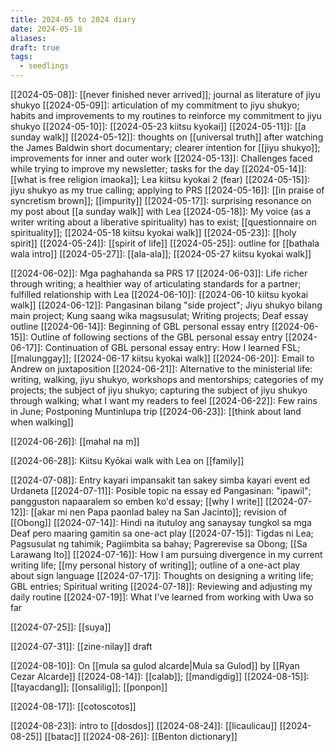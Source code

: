 ```yaml
---
title: 2024-05 to 2024 diary
date: 2024-05-18
aliases: 
draft: true
tags:
  - seedlings
---
```

[[2024-05-08]]: [[never finished never arrived]]; journal as literature of jiyu shukyo
[[2024-05-09]]: articulation of my commitment to jiyu shukyo; habits and improvements to my routines to reinforce my commitment to jiyu shukyo
[[2024-05-10]]: [[2024-05-23 kiitsu kyokai]]
[[2024-05-11]]: [[a sunday walk]]
[[2024-05-12]]: thoughts on [[universal truth]] after watching the James Baldwin short documentary; clearer intention for [[jiyu shukyo]]; improvements for inner and outer work
[[2024-05-13]]: Challenges faced while trying to improve my newsletter; tasks for the day
[[2024-05-14]]: [[what is free religion imaoka]]; Lea kiitsu kyokai 2 (fear)
[[2024-05-15]]: jiyu shukyo as my true calling; applying to PRS
[[2024-05-16]]: [[in praise of syncretism brown]]; [[impurity]]
[[2024-05-17]]: surprising resonance on my post about [[a sunday walk]] with Lea
[[2024-05-18]]: My voice (as a writer writing about a liberative spirituality) has to exist; [[questionnaire on spirituality]]; [[2024-05-18 kiitsu kyokai walk]]
[[2024-05-23]]: [[holy spirit]]
[[2024-05-24]]: [[spirit of life]]
[[2024-05-25]]: outline for [[bathala wala intro]]
[[2024-05-27]]: [[ala-ala]]; [[2024-05-27 kiitsu kyokai walk]]

[[2024-06-02]]: Mga paghahanda sa PRS 17
[[2024-06-03]]: Life richer through writing; a healthier way of articulating standards for a partner; fulfilled relationship with Lea
[[2024-06-10]]: [[2024-06-10 kiitsu kyokai walk]]
[[2024-06-12]]: Pangasinan bilang "side project"; Jiyu shukyo bilang main project; Kung saang wika magsusulat; Writing projects; Deaf essay outline
[[2024-06-14]]: Beginning of GBL personal essay entry
[[2024-06-15]]: Outline of following sections of the GBL personal essay entry
[[2024-06-17]]: Continuation of GBL personal essay entry: How I learned FSL; [[malunggay]]; [[2024-06-17 kiitsu kyokai walk]]
[[2024-06-20]]: Email to Andrew on juxtaposition
[[2024-06-21]]: Alternative to the ministerial life: writing, walking, jiyu shukyo, workshops and mentorships; categories of my projects; the subject of jiyu shukyo; capturing the subject of jiyu shukyo through walking; what I want my readers to feel
[[2024-06-22]]: Few rains in June; Postponing Muntinlupa trip
[[2024-06-23]]: [[think about land when walking]]

[[2024-06-26]]: [[mahal na m]]

[[2024-06-28]]: Kiitsu Kyōkai walk with Lea on [[family]]

[[2024-07-08]]: Entry kayari impansakit tan sakey simba kayari event ed Urdaneta
[[2024-07-11]]: Posible topic na essay ed Pangasinan: "ipawil"; pangguston napaaralem so emben ko'd essay; [[why I write]]
[[2024-07-12]]: [[akar mi nen Papa paonlad baley na San Jacinto]]; revision of [[Obong]]
[[2024-07-14]]: Hindi na itutuloy ang sanaysay tungkol sa mga Deaf pero maaring gamitin sa one-act play
[[2024-07-15]]: Tigdas ni Lea; Pagsusulat ng tahimik; Pagiimbita sa bahay; Pagrerevise sa Obong; [[Sa Larawang Ito]]
[[2024-07-16]]: How I am pursuing divergence in my current writing life; [[my personal history of writing]]; outline of a one-act play about sign language
[[2024-07-17]]: Thoughts on designing a writing life; GBL entries; Spiritual writing
[[2024-07-18]]: Reviewing and adjusting my daily routine
[[2024-07-19]]: What I've learned from working with Uwa so far

[[2024-07-25]]: [[suya]]

[[2024-07-31]]: [[zine-nilay]] draft

[[2024-08-10]]: On [[mula sa gulod alcarde|Mula sa Gulod]] by [[Ryan Cezar Alcarde]]
[[2024-08-14]]: [[calab]]; [[mandigdig]]
[[2024-08-15]]: [[tayacdang]]; [[onsalilig]]; [[ponpon]]

[[2024-08-17]]: [[cotoscotos]]

[[2024-08-23]]: intro to [[dosdos]]
[[2024-08-24]]: [[licaulicau]]
[[2024-08-25]] [[batac]]
[[2024-08-26]]: [[Benton dictionary]]